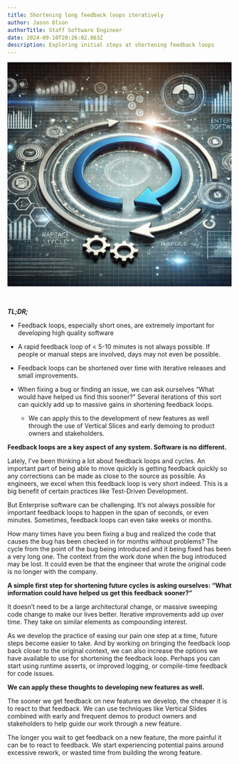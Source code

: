 ```yaml
---
title: Shortening long feedback loops iteratively
author: Jason Olson
authorTitle: Staff Software Engineer
date: 2024-09-10T20:26:02.863Z
description: Exploring initial steps at shortening feedback loops
---
```

![A series of loops that feedback into each other and serve as a visual metaphor for a cycle that uses feedback to improve a design or feature](feedback-loops.webp "Feedback loops are at the heart of any system")

 

***TL;DR;***

* Feedback loops, especially short ones, are extremely important for developing high quality software
* A rapid feedback loop of < 5-10 minutes is not always possible. If people or manual steps are involved, days may not even be possible.
* Feedback loops can be shortened over time with iterative releases and small improvements.
* When fixing a bug or finding an issue, we can ask ourselves “What would have helped us find this sooner?” Several iterations of this sort can quickly add up to massive gains in shortening feedback loops.

  * We can apply this to the development of new features as well through the use of Vertical Slices and early demoing to product owners and stakeholders.

**Feedback loops are a key aspect of any system. Software is no different.**

Lately, I’ve been thinking a lot about feedback loops and cycles. An important part of being able to move quickly is getting feedback quickly so any corrections can be made as close to the source as possible. As engineers, we excel when this feedback loop is very short indeed. This is a big benefit of certain practices like Test-Driven Development.

But Enterprise software can be challenging. It’s not always possible for important feedback loops to happen in the span of seconds, or even minutes. Sometimes, feedback loops can even take weeks or months.

How many times have you been fixing a bug and realized the code that causes the bug has been checked in for months without problems? The cycle from the point of the bug being introduced and it being fixed has been a very long one. The context from the work done when the bug introduced may be lost. It could even be that the engineer that wrote the original code is no longer with the company.

**A simple first step for shortening future cycles is asking ourselves: “What information could have helped us get this feedback sooner?”**

It doesn’t need to be a large architectural change, or massive sweeping code change to make our lives better. Iterative improvements add up over time. They take on similar elements as compounding interest.

As we develop the practice of easing our pain one step at a time, future steps become easier to take. And by working on bringing the feedback loop back closer to the original context, we can also increase the options we have available to use for shortening the feedback loop. Perhaps you can start using runtime asserts, or improved logging, or compile-time feedback for code issues.

**We can apply these thoughts to developing new features as well.**

The sooner we get feedback on new features we develop, the cheaper it is to react to that feedback. We can use techniques like Vertical Slides combined with early and frequent demos to product owners and stakeholders to help guide our work through a new feature.

The longer you wait to get feedback on a new feature, the more painful it can be to react to feedback. We start experiencing potential pains around excessive rework, or wasted time from building the wrong feature.